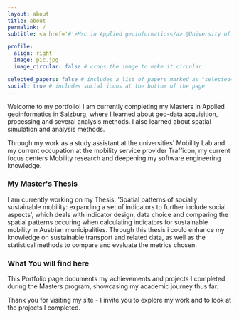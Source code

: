 ```yaml
---
layout: about
title: about
permalink: /
subtitle: <a href='#'>Msc in Applied geoinformatics</a> @University of Salzburg.

profile:
  align: right
  image: pic.jpg
  image_circular: false # crops the image to make it circular

selected_papers: false # includes a list of papers marked as "selected={true}"
social: true # includes social icons at the bottom of the page
---
```


Welcome to my portfolio! I am currently completing my Masters in Applied geoinformatics in Salzburg, where I learned about geo-data acquisition, processing and several analysis methods. I also learned about spatial simulation and analysis methods.

Through my work as a study assistant at the universities' Mobility Lab  and my current occupation at the mobility service provider Trafficon, my current focus centers Mobility research and deepening my software engineering knowledge.

### My Master's Thesis
I am currently working on my Thesis: 'Spatial patterns of socially sustainable mobility: expanding a set of indicators to further include social aspects', which deals with indicator design, data choice and comparing the spatial patterns occuring when calculating indicators for sustainable mobility in Austrian municipalities. Through this thesis i could enhance my knowledge on sustainable transport and related data, as well as the statistical methods to compare and evaluate the metrics chosen.

### What You will find here
This Portfolio page documents my achievements and projects I completed during the Masters program, showcasing my academic journey thus far. 

Thank you for visiting my site - I invite you to explore my work and to look at the projects I completed.



